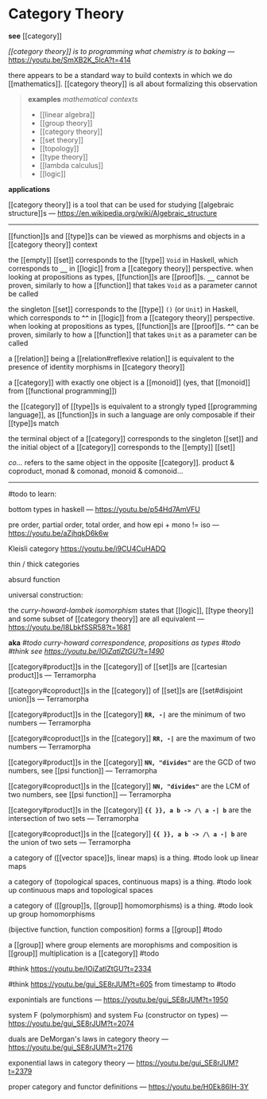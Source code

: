 # Category Theory

**see** [[category]]

_[[category theory]] is to programming what chemistry is to baking_ &mdash; <https://youtu.be/SmXB2K_5lcA?t=414>

there appears to be a standard way to build contexts in which we do [[mathematics]]. [[category theory]] is all about formalizing this observation

> **examples** _mathematical contexts_
>
> - [[linear algebra]]
> - [[group theory]]
> - [[category theory]]
> - [[set theory]]
> - [[topology]]
> - [[type theory]]
> - [[lambda calculus]]
> - [[logic]]

**applications**

[[category theory]] is a tool that can be used for studying [[algebraic structure]]s &mdash; <https://en.wikipedia.org/wiki/Algebraic_structure>

---

[[function]]s and [[type]]s can be viewed as morphisms and objects in a [[category theory]] context

the [[empty]] [[set]] corresponds to the [[type]] `Void` in Haskell, which corresponds to **`__`** in [[logic]] from a [[category theory]] perspective. when looking at propositions as types, [[function]]s are [[proof]]s. **`__`** cannot be proven, similarly to how a [[function]] that takes `Void` as a parameter cannot be called

the singleton [[set]] corresponds to the [[type]] `()` (or `Unit`) in Haskell, which corresponds to **`^^`** in [[logic]] from a [[category theory]] perspective. when looking at propositions as types, [[function]]s are [[proof]]s. **`^^`** can be proven, similarly to how a [[function]] that takes `Unit` as a parameter can be called

a [[relation]] being a [[relation#reflexive relation]] is equivalent to the presence of identity morphisms in [[category theory]]

a [[category]] with exactly one object is a [[monoid]] (yes, that [[monoid]] from [[functional programming]])

the [[category]] of [[type]]s is equivalent to a strongly typed [[programming language]], as [[function]]s in such a language are only composable if their [[type]]s match

the terminal object of a [[category]] corresponds to the singleton [[set]] and the initial object of a [[category]] corresponds to the [[empty]] [[set]]

_co..._ refers to the same object in the opposite [[category]]. product & coproduct, monad & comonad, monoid & comonoid...

---

#todo to learn:

bottom types in haskell &mdash; <https://youtu.be/p54Hd7AmVFU>

pre order, partial order, total order, and how epi + mono != iso &mdash; <https://youtu.be/aZjhqkD6k6w>

Kleisli category <https://youtu.be/i9CU4CuHADQ>

thin / thick categories

absurd function

universal construction:

the _curry-howard-lambek isomorphism_ states that [[logic]], [[type theory]] and some subset of [[category theory]] are all equivalent &mdash; <https://youtu.be/I8LbkfSSR58?t=1681>

**aka** _#todo curry-howard correspondence, propositions as types #todo #think see <https://youtu.be/IOiZatlZtGU?t=1490>_

[[category#product]]s in the [[category]] of [[set]]s are [[cartesian product]]s &mdash; Terramorpha

[[category#coproduct]]s in the [[category]] of [[set]]s are [[set#disjoint union]]s &mdash; Terramorpha

[[category#product]]s in the [[category]] **`RR, -|`** are the minimum of two numbers &mdash; Terramorpha

[[category#coproduct]]s in the [[category]] **`RR, -|`** are the maximum of two numbers &mdash; Terramorpha

[[category#product]]s in the [[category]] **`NN, "divides"`** are the GCD of two numbers, see [[psi function]] &mdash; Terramorpha

[[category#coproduct]]s in the [[category]] **`NN, "divides"`** are the LCM of two numbers, see [[psi function]] &mdash; Terramorpha

[[category#product]]s in the [[category]] **`{{ }}, a b -> /\ a -| b`** are the intersection of two sets &mdash; Terramorpha

[[category#coproduct]]s in the [[category]] **`{{ }}, a b -> /\ a -| b`** are the union of two sets &mdash; Terramorpha

a category of ([[vector space]]s, linear maps) is a thing. #todo look up linear maps

a category of (topological spaces, continuous maps) is a thing. #todo look up continuous maps and topological spaces

a category of ([[group]]s, [[group]] homomorphisms) is a thing. #todo look up group homomorphisms

(bijective function, function composition) forms a [[group]] #todo

a [[group]] where group elements are morophisms and composition is [[group]] multiplication is a [[category]] #todo

#think <https://youtu.be/IOiZatlZtGU?t=2334>

#think <https://youtu.be/gui_SE8rJUM?t=605> from timestamp to #todo

exponintials are functions &mdash; <https://youtu.be/gui_SE8rJUM?t=1950>

system F (polymorphism) and system F&omega; (constructor on types) &mdash; <https://youtu.be/gui_SE8rJUM?t=2074>

duals are DeMorgan's laws in category theory &mdash; <https://youtu.be/gui_SE8rJUM?t=2176>

exponential laws in category theory &mdash; <https://youtu.be/gui_SE8rJUM?t=2379>

proper category and functor definitions &mdash; <https://youtu.be/H0Ek86IH-3Y>
